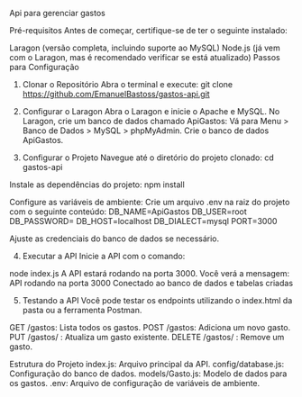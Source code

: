 Api para gerenciar gastos

Pré-requisitos
Antes de começar, certifique-se de ter o seguinte instalado:

Laragon (versão completa, incluindo suporte ao MySQL)
Node.js (já vem com o Laragon, mas é recomendado verificar se está atualizado)
Passos para Configuração

1. Clonar o Repositório
Abra o terminal e execute:
git clone https://github.com/EmanuelBastoss/gastos-api.git


2. Configurar o Laragon
Abra o Laragon e inicie o Apache e MySQL.
No Laragon, crie um banco de dados chamado ApiGastos:
Vá para Menu > Banco de Dados > MySQL > phpMyAdmin.
Crie o banco de dados ApiGastos.


3. Configurar o Projeto
Navegue até o diretório do projeto clonado:
cd gastos-api

Instale as dependências do projeto:
npm install


Configure as variáveis de ambiente:
Crie um arquivo .env na raiz do projeto com o seguinte conteúdo:
DB_NAME=ApiGastos
DB_USER=root
DB_PASSWORD=
DB_HOST=localhost
DB_DIALECT=mysql
PORT=3000

Ajuste as credenciais do banco de dados se necessário.

4. Executar a API
Inicie a API com o comando:

node index.js
A API estará rodando na porta 3000. Você verá a mensagem:
API rodando na porta 3000
Conectado ao banco de dados e tabelas criadas

5. Testando a API
Você pode testar os endpoints utilizando o index.html da pasta ou a ferramenta Postman.

GET /gastos: Lista todos os gastos.
POST /gastos: Adiciona um novo gasto.
PUT /gastos/
: Atualiza um gasto existente.
DELETE /gastos/
: Remove um gasto.


Estrutura do Projeto
index.js: Arquivo principal da API.
config/database.js: Configuração do banco de dados.
models/Gasto.js: Modelo de dados para os gastos.
.env: Arquivo de configuração de variáveis de ambiente.
